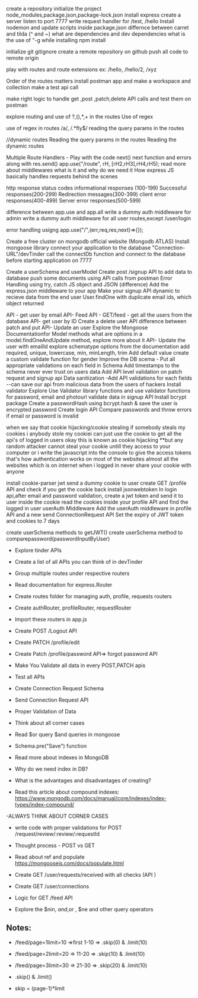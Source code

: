 create a repository
initialize the project
node_modules,package.json,package-lock.json
install express
create a server
listen to port 7777
write request handler for /test, /hello
Install nodemon and update scripts inside package.json
differnce between carret and tilda (^ and ~)
what are dependencies and dev dependencies
what is the use of "-g while installing npm install


initialize git 
gitignore
create a remote repository on github
push all code to remote origin

play with routes and route extensions ex: /hello, /hello/2, /xyz

Order of the routes matters
install postman app and make a workspace and collection
make a test api call

make right logic to handle get ,post ,patch,delete API calls and test them on postman

explore routing and use of ?,(),*,+ in the routes
Use of regex

use of regex in routes /a/, /.*fly$/
reading the query params  in the routes

//dynamic routes
Reading the query params in the routes
Reading the dynamic routes

Multiple Route Handlers - Play with the code
next()
next function and errors along with res.send()
app.use("/route", rH, [rH2,rH3],rH4,rH5);
read more about middlewares what is it and why do we need it
How express JS basically handles requests behind the scenes

http response status codes
 informational responses (100-199)
 Successful responses(200-299)
 Redirection messages(300-399)
 client error responses(400-499)
 Server error responses(500-599)

difference between app.use and app.all 
write a dummy auth middleware for admin
write a dummy auth middleware for all user routes,except /user/login

error handling usigng app.use("/",(err,req,res,next)=>{});

Create a free cluster on mongodb official website (Mongodb ATLAS)
Install mongoose library
connect your application to the database "Connection-URL"/devTinder
call the connectDb function and connect to the database before starting application on 7777

Create a userSchema and userModel
Create post /signup API to add data to database
push some documents using API calls from postman
Error Handling using try, catch
JS object and JSON (difference)
Add the express.json middleware to your app
Make your signup API dynamic to recieve data from the end user
User.findOne with duplicate email ids, which object returned

API -  get user by email
API- Feed API - GET/feed - get all the users from the database
API- get user by ID
Create a delete user API
difference between patch and put
API- Update an user
Explore the Mongoose Documentationfor Model methods
what are options in a model.findOneAndUpdate method, explore more about it
API- Update the user with emailId
explore schematype options from the documentation
add required, unique, lowercase, min, minLength, trim
Add default value 
create a custom validate function for gender
Improve the DB scema - Put all appropriate validations on each field in Schema
Add timestamps to the schema
never ever trust on users data
Add API level validation on patch request and signup api
Data sanitization -Add API validations for each fields --can save our api from malicious data from the users of hackers 
Install validator
Explore Use Validator library functions and use validator functions for password, email and photourl
validate data in signup API
Install bcrypt package
Create a passwordHash using bcrypt.hash & save the user is encrypted password
Create login API 
Compare passwords and throw errors if email or password is invalid


when we say that cookie hijacking/cookie stealing if somebody steals my cookies i anybody stole my cookiei can just use the cookie to get all the api's of logged in users okay this is known as cookie hijacking **but any random attacker cannot steal your cookie untill they access to your computer or i write the javascript into the console to give the access tokens that's how authentication works on most of the websites almost all the websites which is on internet when i logged in never share your cookie with anyone

install cookie-parser
jwt send a dummy cookie to user
create GET /profile API and check if you get the cookie back
install jsonwebtoken
In login api,after email and password validation, create a jwt token and send it to user inside the cookie
read the cookies inside your profile API and find the logged in user
userAuth Middleware
Add the userAuth middleware in profile API and a new send ConnectionRequest API
Set the expiry of JWT token and cookies to 7 days

create userSchema methods to getJWT() 
create userSchema method to comparepassword(passwordInputByUser)

- Explore tinder APIs 
- Create a list of all APIs you can think of in devTinder
- Group multiple routes under respective routers
- Read documentation for express.Router
- Create routes folder for managing auth, profile, requests routers
- Create authRouter, profileRouter, requestRouter
- Import these routers in app.js
- Create POST /Logout API
- Create PATCH /profile/edit
- Create Patch /profile/password API=> forgot password API
- Make You Validate all data in every POST,PATCH apis
- Test all APIs 

- Create Connection Request Schema 
- Send Connection Request API
- Proper Validation of Data
- Think about all corner cases
- Read $or query $and queries in mongoose
- Schema.pre("Save") function
- Read more about indexes in MongoDB
- Why do we need index in DB?
- What is the advantages and disadvantages of creating?

- Read this article about compound indexes:  https://www.mongodb.com/docs/manual/core/indexes/index-types/index-compound/

-ALWAYS THINK ABOUT CORNER CASES

- write code with proper validations for POST /request/review/:review/:requestId
- Thought process - POST vs GET

- Read about ref and populate https://mongoosejs.com/docs/populate.html
- Create GET /user/requests/received with all checks (API )
- Create GET  /user/connections

- Logic for GET /feed API
- Explore the $nin, $and ,$or , $ne and other query operators



## Notes:
- /feed/page=1limit=10 =>first 1-10 => .skip(0) & .limit(10)

- /feed/page=2limit=20 => 11-20 => .skip(10) & .limit(10)

- /feed/page=3limit=30 => 21-30 => .skip(20) & .limit(10)


- .skip() & .limit()

- skip = (page-1)*limit